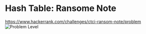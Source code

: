 # Hash Table: Ransome Note

<https://www.hackerrank.com/challenges/ctci-ransom-note/problem> ![Problem Level](https://img.shields.io/badge/Problem--Level-Easy-green)
